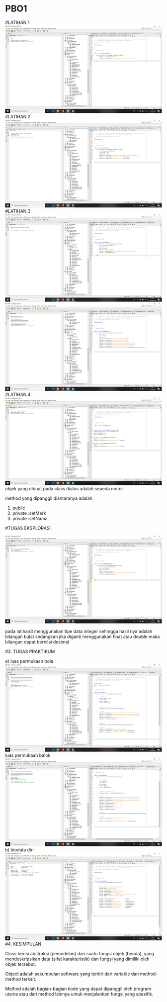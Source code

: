 # PBO1
#LATIHAN 1
![Alt text](https://github.com/sofiaij/PBO1/blob/master/Screenshot%20(1).png)
#LATIHAN 2
![Alt text](https://github.com/sofiaij/PBO1/blob/master/Screenshot%20(2).png)
#LATIHAN 3
![Alt text](https://github.com/sofiaij/PBO1/blob/master/Screenshot%20(3).png)
![Alt text](https://github.com/sofiaij/PBO1/blob/master/Screenshot%20(4).png)
#LATIHAN 4
![Alt text](https://github.com/sofiaij/PBO1/blob/master/Screenshot%20(5).png)
objek yang dibuat pada class diatas adalah sepeda motor

method yang dipanggil diantaranya adalah 
1. public
2. private :setMerk
3. private :setNama

#TUGAS EKSPLORASI

![Alt text](https://github.com/sofiaij/PBO1/blob/master/Screenshot%20(6).png)

pada latihan3 menggunakan tipe data integer sehingga hasil nya adalah bilangan bulat sedangkan jika diganti menggunakan float atau double maka bilangan dapat bernilai desimal


#3. TUGAS PRAKTIKUM

a)
luas permukaan bola
![Alt text](https://github.com/sofiaij/PBO1/blob/master/Screenshot%20(7).png)
luas permukaan balok
![Alt text](https://github.com/sofiaij/PBO1/blob/master/Screenshot%20(8).png)
b)
biodata diri
![Alt text](https://github.com/sofiaij/PBO1/blob/master/Screenshot%20(9).png)
#4. KESIMPULAN

Class berisi abstraksi (pemodelan) dari suatu fungsi objek (benda),
yang mendeskripsikan data (sifat karakteristik) dan fungsi yang dimiliki oleh objek tersebut.

Object adalah sekumpulan software yang terdiri dari variable dan method-method
terkait.

Method adalah bagian-bagian kode yang dapat dipanggil oleh program utama atau dari
method lainnya untuk menjalankan fungsi yang spesifik.
